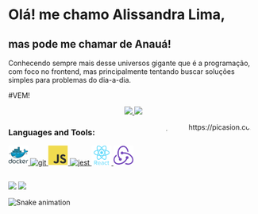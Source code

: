 <h1 align="left">Olá! me chamo Alissandra Lima,</h1>
<h2 align="left">mas pode me chamar de Anauá!</h2>

Conhecendo sempre mais desse universos gigante que é a programação, com foco no frontend, mas principalmente tentando buscar soluções simples para problemas do dia-a-dia.
  <p>#VEM!<p>
 
<div align="center">
  <a href="https://github.com/anaualima">
  <img height="180em" src="https://github-readme-stats.vercel.app/api?username=anaualima&show_icons=true&theme=tokyonight&include_all_commits=true&count_private=true"/>
  <img height="180em" src="https://github-readme-stats.vercel.app/api/top-langs/?username=anaualima&layout=compact&langs_count=7&theme=tokyonight"/>
</div>
 
<p align="right">
 <a href="https://picasion.com/"><img align="right" src="https://i.picasion.com/pic92/a3203baaaa01d7e5aa1ce0ab0625d51c.gif" width="200" height="200" style="border-radius:50px;" border="0" alt="https://picasion.com/" /></a>
</p>

<div>
<h3 align="left">Languages and Tools:</h3>
<p align="left"> <a href="https://www.docker.com/" target="_blank" rel="noreferrer"> <img src="https://raw.githubusercontent.com/devicons/devicon/master/icons/docker/docker-original-wordmark.svg" alt="docker" width="40" height="40"/> </a> <a href="https://git-scm.com/" target="_blank" rel="noreferrer"> <img src="https://www.vectorlogo.zone/logos/git-scm/git-scm-icon.svg" alt="git" width="40" height="40"/> </a> <a href="https://developer.mozilla.org/en-US/docs/Web/JavaScript" target="_blank" rel="noreferrer"> <img src="https://raw.githubusercontent.com/devicons/devicon/master/icons/javascript/javascript-original.svg" alt="javascript" width="40" height="40"/> </a> <a href="https://jestjs.io" target="_blank" rel="noreferrer"> <img src="https://www.vectorlogo.zone/logos/jestjsio/jestjsio-icon.svg" alt="jest" width="40" height="40"/> </a> <a href="https://reactjs.org/" target="_blank" rel="noreferrer"> <img src="https://raw.githubusercontent.com/devicons/devicon/master/icons/react/react-original-wordmark.svg" alt="react" width="40" height="40"/> </a> <a href="https://redux.js.org" target="_blank" rel="noreferrer"> <img src="https://raw.githubusercontent.com/devicons/devicon/master/icons/redux/redux-original.svg" alt="redux" width="40" height="40"/> </a> 
</p>
</div>
 
##
 
 <div>
   <a href = "mailto:alissandraraysa@gmail.com"><img src="https://img.shields.io/badge/-Gmail-%23333?style=for-the-badge&logo=gmail&logoColor=white" target="_blank"></a>
  <a href="https://www.linkedin.com/in/alissandra-lima-developer" target="_blank"><img src="https://img.shields.io/badge/-LinkedIn-%230077B5?style=for-the-badge&logo=linkedin&logoColor=white" target="_blank"></a> 
  
   ![Snake animation](https://github.com/anaualima/anaualima/blob/output/github-contribution-grid-snake.svg)
 </div>

